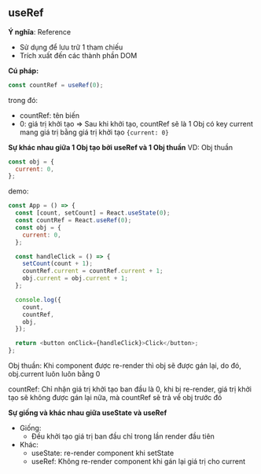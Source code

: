 ## useRef

**Ý nghĩa**: Reference

- Sử dụng để lưu trữ 1 tham chiếu
- Trích xuất đến các thành phần DOM

**Cú pháp:**

```js
const countRef = useRef(0);
```

trong đó:

- countRef: tên biến
- 0: giá trị khởi tạo
  => Sau khi khởi tạo, countRef sẽ là 1 Obj có key current mang giá trị bằng giá trị khởi tạo
  `{current: 0}`

**Sự khác nhau giữa 1 Obj tạo bởi useRef và 1 Obj thuần**
VD: Obj thuần

```js
const obj = {
  current: 0,
};
```

demo:

```js
const App = () => {
  const [count, setCount] = React.useState(0);
  const countRef = React.useRef(0);
  const obj = {
    current: 0,
  };

  const handleClick = () => {
    setCount(count + 1);
    countRef.current = countRef.current + 1;
    obj.current = obj.current + 1;
  };

  console.log({
    count,
    countRef,
    obj,
  });

  return <button onClick={handleClick}>Click</button>;
};
```
Obj thuần: Khi component được re-render thì obj sẽ được gán lại, do đó, obj.current luôn luôn bằng 0

countRef: Chỉ nhận giá trị khởi tạo ban đầu là 0, khi bị re-render, giá trị khởi tạo sẽ không được gán lại nữa, mà countRef sẽ trả về obj trước đó

**Sự giống và khác nhau giữa useState và useRef**
- Giống:
  - Đều khởi tạo giá trị ban đầu chỉ trong lần render đầu tiên
- Khác:
  - useState: re-render component khi setState
  - useRef: Không re-render component khi gán lại giá trị cho current